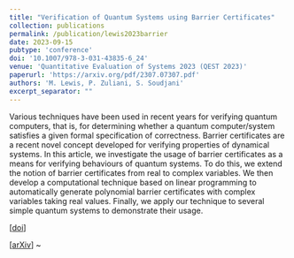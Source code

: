 ```yaml
---
title: "Verification of Quantum Systems using Barrier Certificates"
collection: publications
permalink: /publication/lewis2023barrier
date: 2023-09-15
pubtype: 'conference'
doi: '10.1007/978-3-031-43835-6_24'
venue: 'Quantitative Evaluation of Systems 2023 (QEST 2023)'
paperurl: 'https://arxiv.org/pdf/2307.07307.pdf'
authors: 'M. Lewis, P. Zuliani, S. Soudjani'
excerpt_separator: ""
---
```

Various techniques have been used in recent years for verifying quantum computers, that is, for determining whether a quantum computer/system satisfies a given formal specification of correctness. Barrier certificates are a recent novel concept developed for verifying properties of dynamical systems. In this article, we investigate the usage of barrier certificates as a means for verifying behaviours of quantum systems. To do this, we extend the notion of barrier certificates from real to complex variables. We then develop a computational technique based on linear programming to automatically generate polynomial barrier certificates with complex variables taking real values. Finally, we apply our technique to several simple quantum systems to demonstrate their usage.

\[[doi](https://doi.org/10.1007/978-3-031-43835-6_24)\]

\[[arXiv](https://arxiv.org/abs/2307.07307)\]
~                                                 
